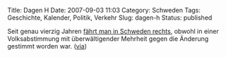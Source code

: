Title: Dagen H
Date: 2007-09-03 11:03
Category: Schweden
Tags: Geschichte, Kalender, Politik, Verkehr
Slug: dagen-h
Status: published

Seit genau vierzig Jahren [fährt man in Schweden
rechts](http://de.wikipedia.org/wiki/Dagen_H), obwohl in einer
Volksabstimmung mit überwältigender Mehrheit gegen die Änderung gestimmt
worden war.
([via](http://www.tjockis.de/2007/09/03/40-jahre-rechtsverkehrumstellung/))

